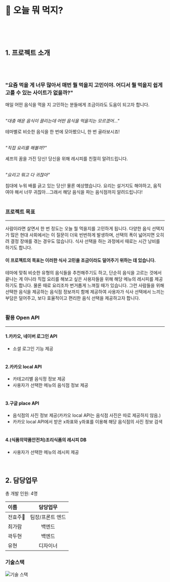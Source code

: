 # 🥘 오늘 뭐 먹지? 

<br><br><br>
## 1. 프로젝트 소개

<br><br>
### "요즘 먹을 게 너무 많아서 매번 뭘 먹을지 고민이야. 어디서 뭘 먹을지 쉽게 고를 수 있는 사이트가 없을까?"


매일 어떤 음식을 먹을 지 고민하는 분들에게 조금이라도 도움이 되고자 합니다.<br><br>


*"대충 매운 음식이 끌리는데 어떤 음식을 먹을지는 모르겠어..."*

테마별로 비슷한 음식을 한 번에 모아봤으니, 한 번 골라보시죠!<br><br>


*"직접 요리를 해볼까?"*

셰프의 꿈을 가진 당신! 당신을 위해 레시피를 친절히 알려드립니다.<br><br>


*"요리고 뭐고 다 귀찮아"*

침대에 누워 배를 긁고 있는 당신! 물론 예상했습니다. 요리는 설거지도 해야하고, 움직여야 해서 너무 귀찮아...그래서 해당 음식을 파는 음식점까지 알려드립니다!<br><br>


### 프로젝트 목표
---
사람이라면 살면서 한 번 정도는 오늘 뭘 먹을지를 고민하게 됩니다. 다양한 음식 선택지가 많은 현대 사회에서는 이 질문이 더욱 빈번하게 발생하며, 선택의 폭이 넓어지면 오히려 결정 장애를 겪는 경우도 많습니다. 식사 선택을 하는 과정에서 때로는 시간 낭비를 하기도 합니다.<br>
#### 이 프로젝트의 목표는 이러한 식사 고민을 조금이라도 덜어주기 위하는 데 있습니다.
테마에 맞춰 비슷한 유형의 음식들을 추천해주기도 하고, 단순히 음식을 고르는 것에서 끝나는 게 아니라 직접 요리를 해보고 싶은 사용자들을 위해 해당 메뉴의 레시피를 제공하기도 합니다.
물론 때로 요리조차 번거롭게 느껴질 때가 있습니다. 그런 사람들을 위해 선택한 음식을 제공하는 음식점 정보까지 함께 제공하여 사용자가 식사 선택에서 느끼는 부담은 덜어주고, 보다 효율적이고 편리한 음식 선택을 제공하고자 합니다.<br><br>

### 활용 Open API
---
#### 1.카카오, 네이버 로그인 API

 - 소셜 로그인 기능 제공<br><br>

#### 2.카카오 local API

 - 카테고리별 음식정 정보 제공
 - 사용자가 선택한 메뉴의 음식점 정보 제공<br><br>

#### 3.구글 place API

 - 음식점의 사진 정보 제공(카카오 local API는 음식점 사진은 따로 제공하지 않음.)
 - 카카오 local API에서 받은 x좌표와 y좌표를 이용해 해당 음식점의 사진 정보 검색<br><br>

#### 4.(식품의약품안전처)조리식품의 레시피 DB

 - 사용자가 선택한 메뉴의 레시피 제공<br><br><br>

## 2. 담당업무
총 개발 인원: 4명

| 이름   | 담당업무      | 
|:--------|:----------:|
| 전효주👑 | 팀장/프론트 엔드 | 
| 최가람 | 백엔드       | 
| 곽두현 | 백엔드       | 
| 유현 | 디자이너       | 

### 기술스택
![기술 스택](https://github.com/user-attachments/assets/93b985fb-099c-4d6f-ba1c-e5160a7b1020)

